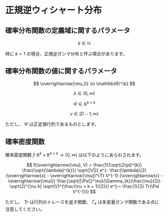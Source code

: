 # 正規逆ウィシャート分布

## 確率分布関数の定義域に関するパラメータ
$$
k \in \mathbb{N}
$$

特に $k=1$ の場合、正規逆ガンマ分布と呼ぶ場合があります。

## 確率分布関数の値に関するパラメータ
$$
\overrightarrow{\mu_0} \in \mathbb{R}^{k}
$$

$$
\lambda \in (0, \infty)
$$

$$
\Psi \in \mathbb{R}^{k \times k}
$$

$$
\nu \in (D-1, \infty)
$$

ただし、 $\Psi$ は正定値行列であるものとします。  

## 確率密度関数
確率密度関数 $f \colon \mathbb{R}^{k} \times \mathbb{R}^{k \times k} \rightarrow [0, \infty)$ は以下のようにあらわされます。

$$
f(\overrightarrow{\mu}, V) = \frac{1}{\sqrt{2\pi}^{k}} \frac{\sqrt{\lambda}^{k}}{ \sqrt{|V|}} e^{- \frac{\lambda}{2} (\overrightarrow{x} - \overrightarrow{\mu})^{T} V^{-1} (\overrightarrow{x} - \overrightarrow{\mu})} \frac{\sqrt{|\Psi|}^\nu}{\Gamma_{k}(\frac{\nu}{2}) \sqrt{2}^{\nu k} \sqrt{V}^{\frac{\nu + k + 1}{2}}} e^{― \frac{1}{2} Tr(\Psi V^{-1})}
$$

ただし、 $Tr$ は行列のトレースを返す関数、 $\Gamma_{k}$ は多変量ガンマ関数である点に注意してください。